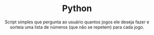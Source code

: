 <h1 align="center">
    Python
</h1>
<p align="center">Script simples que pergunta ao usuário quantos jogos ele deseja fazer e sorteia uma lista de números (que não se repetem) para cada jogo.</p>
